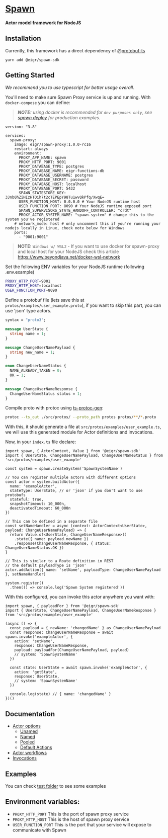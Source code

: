 # [Spawn](https://github.com/eigr/spawn)

**Actor model framework for NodeJS**

## **Installation**

Currently, this framework has a direct dependency of [@protobuf-ts](https://github.com/timostamm/protobuf-ts)

```
yarn add @eigr/spawn-sdk
```

## **Getting Started**

_We recommend you to use typescript for better usage overall._

You'll need to make sure Spawn Proxy service is up and running.
With `docker-compose` you can define:

> **_NOTE:_** _using docker is recommended for `dev purposes only`, see [spawn deploy](https://github.com/eigr/spawn#getting-started) for production examples._

```YML
version: "3.8"

services:
  spawn-proxy:
    image: eigr/spawn-proxy:1.0.0-rc16
    restart: always
    environment:
      PROXY_APP_NAME: spawn
      PROXY_HTTP_PORT: 9001
      PROXY_DATABASE_TYPE: postgres
      PROXY_DATABASE_NAME: eigr-functions-db
      PROXY_DATABASE_USERNAME: postgres
      PROXY_DATABASE_SECRET: password
      PROXY_DATABASE_HOST: localhost
      PROXY_DATABASE_PORT: 5432
      SPAWN_STATESTORE_KEY: 3Jnb0hZiHIzHTOih7t2cTEPEpY98Tu1wvQkPfq/XwqE=
      USER_FUNCTION_HOST: 0.0.0.0 # Your NodeJS runtime host
      USER_FUNCTION_PORT: 8090 # Your NodeJS runtime exposed port
      SPAWN_SUPERVISORS_STATE_HANDOFF_CONTROLLER: "crdt"
      PROXY_ACTOR_SYSTEM_NAME: "spawn-system" # change this to the system you've registered
    # network_mode: host # only uncomment this if you're running your nodejs locally in Linux, check note below for Windows
    ports:
      - "9001:9001"
```

> **NOTE:** `Windows w/ WSL2` - If you want to use docker for spawn-proxy and local host for your NodeJS check this article https://www.beyondjava.net/docker-wsl-network

Set the following ENV variables for your NodeJS runtime (following .env.example)

```bash
PROXY_HTTP_PORT=9001
PROXY_HTTP_HOST=localhost
USER_FUNCTION_PORT=8090
```

Define a protobuf file (lets save this at `protos/examples/user_example.proto`), if you want to skip this part, you can use 'json' type actors.

```proto
syntax = "proto3";

message UserState {
  string name = 1;
}

message ChangeUserNamePayload {
  string new_name = 1;
}

enum ChangeUserNameStatus {
  NAME_ALREADY_TAKEN = 0;
  OK = 1;
}

message ChangeUserNameResponse {
  ChangeUserNameStatus status = 1;
}
```

Compile proto with protoc using [ts-protoc-gen](https://github.com/improbable-eng/ts-protoc-gen):

```BASH
protoc --ts_out ./src/protos/ --proto_path protos protos/**/*.proto
```

With this, it should generate a file at `src/protos/examples/user_example.ts`, we will use this generated module for Actor definitions and invocations.

Now, in your `index.ts` file declare:

```TS
import spawn, { ActorContext, Value } from '@eigr/spawn-sdk'
import { UserState, ChangeUserNamePayload, ChangeUserNameStatus } from 'src/protos/examples/user_example'

const system = spawn.createSystem('SpawnSystemName')

// You can register multiple actors with different options
const actor = system.buildActor({
  name: 'exampleActor',
  stateType: UserState, // or 'json' if you don't want to use protobufs
  stateful: true,
  snapshotTimeout: 10_000n,
  deactivatedTimeout: 60_000n
})

// This can be defined in a separate file
const setNameHandler = async (context: ActorContext<UserState>, payload: ChangeUserNamePayload) => {
  return Value.of<UserState, ChangeUserNameResponse>()
    .state({ name: payload.newName })
    .response(ChangeUserNameResponse, { status: ChangeUserNameStatus.OK })
}

// This is similar to a Route definition in REST
// the default payloadType is 'json'
actor.addAction({ name: 'setName', payloadType: ChangeUserNamePayload }, setNameHandler)

system.register()
  .then(() => console.log('Spawn System registered'))
```

With this configured, you can invoke this actor anywhere you want with:

```TS
import spawn, { payloadFor } from '@eigr/spawn-sdk'
import { UserState, ChangeUserNamePayload, ChangeUserNameResponse } from 'src/protos/examples/user_example'

(async () => {
  const payload = { newName: 'changedName' } as ChangeUserNamePayload
  const response: ChangeUserNameResponse = await spawn.invoke('exampleActor', {
    action: 'setName',
    response: ChangeUserNameResponse,
    payload: payloadFor(ChangeUserNamePayload, payload)
    // system: 'SpawnSystemName'
  })

  const state: UserState = await spawn.invoke('exampleActor', {
    action: 'getState',
    response: UserState,
    // system: 'SpawnSystemName'
  })

  console.log(state) // { name: 'changedName' }
})()
```

## **Documentation**

- [Actor options](./documentation/actor-options.md)
  - [Unamed](./documentation/actor-options.md#unamed-actor)
  - [Named](./documentation/actor-options.md#named-actor)
  - [Pooled](./documentation/actor-options.md#pooled-actor)
  - [Default Actions](./documentation/actor-options.md#default-actions)
- [Actor workflows](./documentation/actor-workflows.md)
- [Invocations](./documentation/invocations.md)

## **Examples**

You can check [test folder](./test) to see some examples

## **Environment variables:**

- `PROXY_HTTP_PORT` This is the port of spawn proxy service
- `PROXY_HTTP_HOST` This is the host of spawn proxy service
- `USER_FUNCTION_PORT` This is the port that your service will expose to communicate with Spawn
